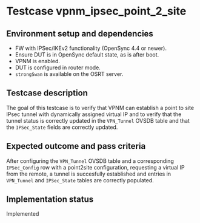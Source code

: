 # Testcase vpnm_ipsec_point_2_site

## Environment setup and dependencies

- FW with IPSec/IKEv2 functionality (OpenSync 4.4 or newer).
- Ensure DUT is in OpenSync default state, as is after boot.
- VPNM is enabled.
- DUT is configured in router mode.
- `strongSwan` is available on the OSRT server.

## Testcase description

The goal of this testcase is to verify that VPNM can establish a point to site
IPsec tunnel with dynamically assigned virtual IP and to verify that the tunnel
status is correctly updated in the `VPN_Tunnel` OVSDB table and that the
`IPSec_State` fields are correctly updated.

## Expected outcome and pass criteria

After configuring the `VPN_Tunnel` OVSDB table and a corresponding
`IPSec_Config` row with a point2site configuration, requesting a virtual IP
from the remote, a tunnel is succesfully established and entries in
`VPN_Tunnel` and `IPSec_State` tables are correctly populated.

## Implementation status

Implemented
